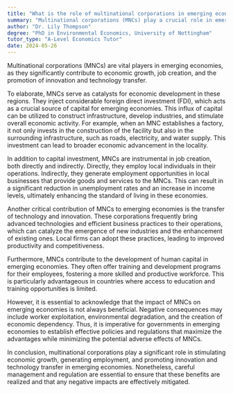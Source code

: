 ```yaml
---
title: "What is the role of multinational corporations in emerging economies?"
summary: "Multinational corporations (MNCs) play a crucial role in emerging economies by driving economic growth, creating jobs, and fostering innovation and technology transfer."
author: "Dr. Lily Thompson"
degree: "PhD in Environmental Economics, University of Nottingham"
tutor_type: "A-Level Economics Tutor"
date: 2024-05-26
---
```


Multinational corporations (MNCs) are vital players in emerging economies, as they significantly contribute to economic growth, job creation, and the promotion of innovation and technology transfer.

To elaborate, MNCs serve as catalysts for economic development in these regions. They inject considerable foreign direct investment (FDI), which acts as a crucial source of capital for emerging economies. This influx of capital can be utilized to construct infrastructure, develop industries, and stimulate overall economic activity. For example, when an MNC establishes a factory, it not only invests in the construction of the facility but also in the surrounding infrastructure, such as roads, electricity, and water supply. This investment can lead to broader economic advancement in the locality.

In addition to capital investment, MNCs are instrumental in job creation, both directly and indirectly. Directly, they employ local individuals in their operations. Indirectly, they generate employment opportunities in local businesses that provide goods and services to the MNCs. This can result in a significant reduction in unemployment rates and an increase in income levels, ultimately enhancing the standard of living in these economies.

Another critical contribution of MNCs to emerging economies is the transfer of technology and innovation. These corporations frequently bring advanced technologies and efficient business practices to their operations, which can catalyze the emergence of new industries and the enhancement of existing ones. Local firms can adopt these practices, leading to improved productivity and competitiveness.

Furthermore, MNCs contribute to the development of human capital in emerging economies. They often offer training and development programs for their employees, fostering a more skilled and productive workforce. This is particularly advantageous in countries where access to education and training opportunities is limited.

However, it is essential to acknowledge that the impact of MNCs on emerging economies is not always beneficial. Negative consequences may include worker exploitation, environmental degradation, and the creation of economic dependency. Thus, it is imperative for governments in emerging economies to establish effective policies and regulations that maximize the advantages while minimizing the potential adverse effects of MNCs.

In conclusion, multinational corporations play a significant role in stimulating economic growth, generating employment, and promoting innovation and technology transfer in emerging economies. Nonetheless, careful management and regulation are essential to ensure that these benefits are realized and that any negative impacts are effectively mitigated.
    